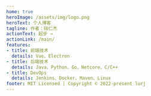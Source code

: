 ```yaml
---
home: true
heroImage: /assets/img/logo.png
heroText: 个人博客
tagline: 作者：陆仁杰
actionText: 起步 →
actionLink: /main/
features:
- title: 前端技术
  details: Vue、Electron
- title: 后端技术
  details: Java、Python、Go、Netcore、C/C++
- title: DevOps
  details: Jenkins、Docker、Maven、Linux 
footer: MIT Licensed | Copyright © 2022-present lurj
---
```

